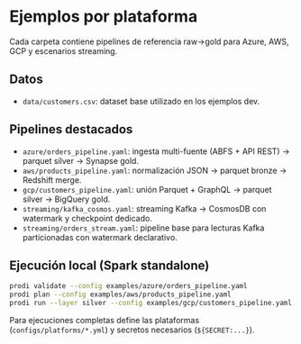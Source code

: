 # Ejemplos por plataforma

Cada carpeta contiene pipelines de referencia raw→gold para Azure, AWS, GCP y escenarios streaming.

## Datos
- `data/customers.csv`: dataset base utilizado en los ejemplos dev.

## Pipelines destacados
- `azure/orders_pipeline.yaml`: ingesta multi-fuente (ABFS + API REST) → parquet silver → Synapse gold.
- `aws/products_pipeline.yaml`: normalización JSON → parquet bronze → Redshift merge.
- `gcp/customers_pipeline.yaml`: unión Parquet + GraphQL → parquet silver → BigQuery gold.
- `streaming/kafka_cosmos.yaml`: streaming Kafka → CosmosDB con watermark y checkpoint dedicado.
- `streaming/orders_stream.yaml`: pipeline base para lecturas Kafka particionadas con watermark declarativo.

## Ejecución local (Spark standalone)
```bash
prodi validate --config examples/azure/orders_pipeline.yaml
prodi plan --config examples/aws/products_pipeline.yaml
prodi run --layer silver --config examples/gcp/customers_pipeline.yaml --dry-run
```

Para ejecuciones completas define las plataformas (`configs/platforms/*.yml`) y secretos necesarios (`${SECRET:...}`).
